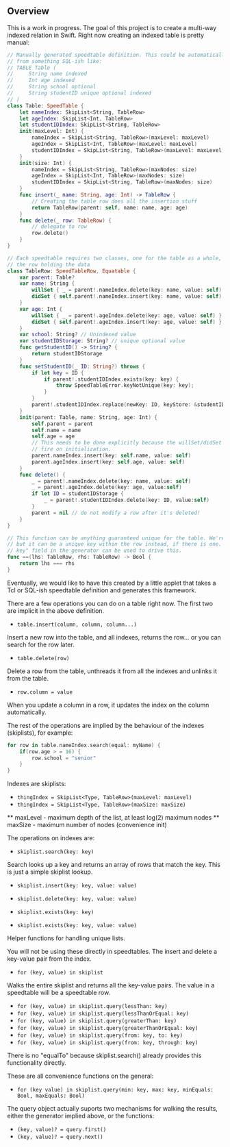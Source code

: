 ## Overview

This is a work in progress. The goal of this project is to create a multi-way indexed relation in Swift. Right now creating an indexed table is pretty manual:

```swift
// Manually generated speedtable definition. This could be automatically generated
// from something SQL-ish like:
// TABLE Table (
//     String name indexed
//     Int age indexed
//     String school optional
//     String studentID unique optional indexed
// )
class Table: SpeedTable {
    let nameIndex: SkipList<String, TableRow>
    let ageIndex: SkipList<Int, TableRow>
    let studentIDIndex: SkipList<String, TableRow>
    init(maxLevel: Int) {
        nameIndex = SkipList<String, TableRow>(maxLevel: maxLevel)
        ageIndex = SkipList<Int, TableRow>(maxLevel: maxLevel)
        studentIDIndex = SkipList<String, TableRow>(maxLevel: maxLevel)
    }
    init(size: Int) {
        nameIndex = SkipList<String, TableRow>(maxNodes: size)
        ageIndex = SkipList<Int, TableRow>(maxNodes: size)
        studentIDIndex = SkipList<String, TableRow>(maxNodes: size)
    }
    func insert(_ name: String, age: Int) -> TableRow {
        // Creating the table row does all the insertion stuff
        return TableRow(parent: self, name: name, age: age)
    }
    func delete(_ row: TableRow) {
        // delegate to row
        row.delete()
    }
}

// Each speedtable requires two classes, one for the table as a whole, one for
// the row holding the data
class TableRow: SpeedTableRow, Equatable {
    var parent: Table?
    var name: String {
        willSet { _ = parent!.nameIndex.delete(key: name, value: self) }
        didSet { self.parent!.nameIndex.insert(key: name, value: self) }
    }
    var age: Int {
        willSet { _ = parent!.ageIndex.delete(key: age, value: self) }
        didSet { self.parent!.ageIndex.insert(key: age, value: self) }
    }
    var school: String? // Unindexed value
    var studentIDStorage: String? // unique optional value
    func getStudentID() -> String? {
        return studentIDStorage
    }
    func setStudentID(_ ID: String?) throws {
        if let key = ID {
            if parent!.studentIDIndex.exists(key: key) {
                throw SpeedTableError.keyNotUnique(key: key);
            }
        }
        parent!.studentIDIndex.replace(newKey: ID, keyStore: &studentIDStorage, value: self)
    }
    init(parent: Table, name: String, age: Int) {
        self.parent = parent
        self.name = name
        self.age = age
        // This needs to be done explicitly because the willSet/didSet doesn't
        // fire on initialization.
        parent.nameIndex.insert(key: self.name, value: self)
        parent.ageIndex.insert(key: self.age, value: self)
    }
    func delete() {
        _ = parent!.nameIndex.delete(key: name, value: self)
        _ = parent!.ageIndex.delete(key: age, value:self)
        if let ID = studentIDStorage {
            _ = parent!.studentIDIndex.delete(key: ID, value:self)
        }
        parent = nil // do not modify a row after it's deleted!
    }
}

// This function can be anything guaranteed unique for the table. We're using === here
// but it can be a unique key within the row instead, if there is one. Possibly a "primary
// key" field in the generator can be used to drive this.
func ==(lhs: TableRow, rhs: TableRow) -> Bool {
    return lhs === rhs
}
```

Eventually, we would like to have this created by a little applet that takes a Tcl
or SQL-ish speedtable definition and generates this framework.

There are a few operations you can do on a table right now. The first two are implicit
in the above definition.

* ```table.insert(column, column, column...)```

Insert a new row into the table, and all indexes, returns the row... or you can search for the row later.

* ```table.delete(row)```

Delete a row from the table, unthreads it from all the indexes and unlinks it from the table.

* ```row.column = value```

When you update a column in a row, it updates the index on the column automatically.

The rest of the operations are implied by the behaviour of the indexes (skiplists), for
example:

```swift
for row in table.nameIndex.search(equal: myName) {
	if(row.age > = 16) {
		row.school = "senior"
	}
}
```

Indexes are skiplists:
 
* ```thingIndex = SkipList<Type, TableRow>(maxLevel: maxLevel)```
* ```thingIndex = SkipList<Type, TableRow>(maxSize: maxSize)```

** maxLevel - maximum depth of the list, at least log(2) maximum nodes
** maxSize - maximum number of nodes (convenience init)

The operations on indexes are:

* ```skiplist.search(key: key)```

Search looks up a key and returns an array of rows that match the key. This is just a simple skiplist lookup.

* ```skiplist.insert(key: key, value: value)```
* ```skiplist.delete(key: key, value: value)```

* ```skiplist.exists(key: key)```
* ```skiplist.exists(key: key, value: value)```

Helper functions for handling unique lists.

You will not be using these directly in speedtables. The insert and delete a key-value pair from the index.

* ```for (key, value) in skiplist```

Walks the entire skiplist and returns all the key-value pairs. The value in a speedtable will be a speedtable row.

* ```for (key, value) in skiplist.query(lessThan: key)```
* ```for (key, value) in skiplist.query(lessThanOrEqual: key)```
* ```for (key, value) in skiplist.query(greaterThan: key)```
* ```for (key, value) in skiplist.query(greaterThanOrEqual: key)```
* ```for (key, value) in skiplist.query(from: key, to: key)```
* ```for (key, value) in skiplist.query(from: key, through: key)```

There is no "equalTo" because skiplist.search() already provides this functionality
directly.

These are all convenience functions on the general:

* ```for (key value) in skiplist.query(min: key, max: key, minEquals: Bool, maxEquals: Bool)```

The query object actually suports two mechanisms for walking the results, either the
generator implied above, or the functions:

* ```(key, value)? = query.first()```
* ```(key, value)? = query.next()```

